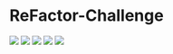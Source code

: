 # ReFactor-Challenge
<img src="file:///C:/Users/Emman/projects/Develop/index.html">
<img src="./Develop/assets/images/Screen-shot-1.PNG">
<img src="./assets/images/Screen-shot-2.png">
<img src="./assets/images/Screen shot 3.png">
<img src="./assets/images/Screen shot 4.png">

